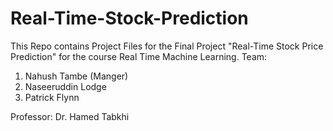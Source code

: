 # Real-Time-Stock-Prediction

This Repo contains Project Files for the Final Project "Real-Time Stock Price Prediction" for the course Real Time Machine Learning. 
Team:
1. Nahush Tambe (Manger)
2. Naseeruddin Lodge 
3. Patrick Flynn

Professor: Dr. Hamed Tabkhi

